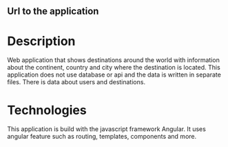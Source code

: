 ## Url to the application

# Description

Web application that shows destinations around the world with information about the continent, country and city where the destination is located. This application does not use database or api and the data is written in separate files. There is data about users and destinations.

# Technologies

This application is build with the javascript framework Angular. It uses angular feature such as routing, templates, components and more.
